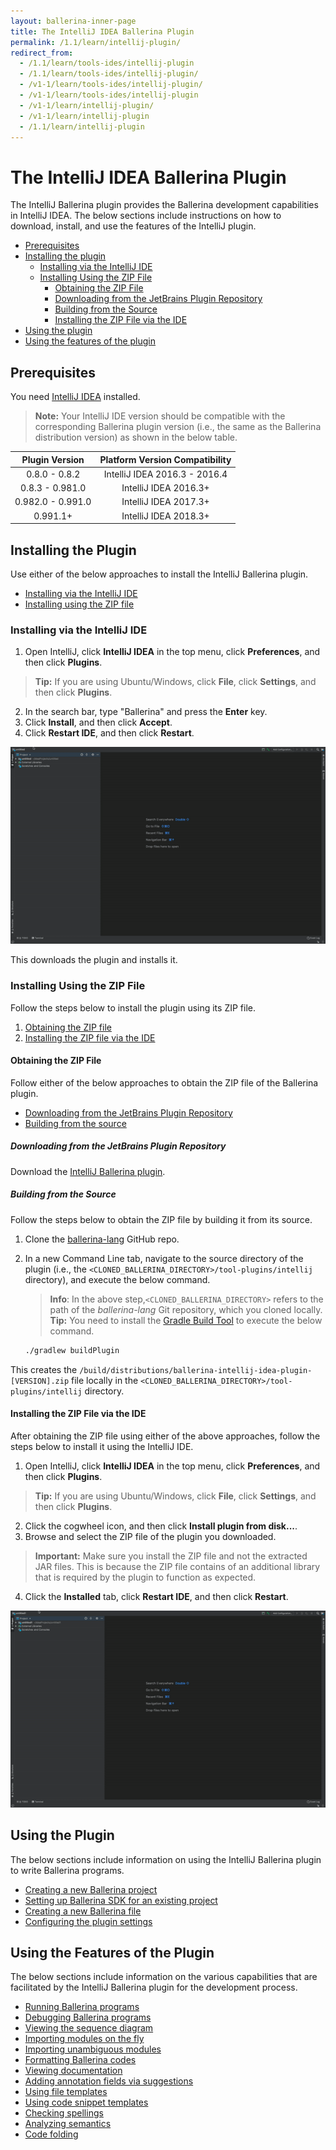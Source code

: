 ```yaml
---
layout: ballerina-inner-page
title: The IntelliJ IDEA Ballerina Plugin
permalink: /1.1/learn/intellij-plugin/
redirect_from:
  - /1.1/learn/tools-ides/intellij-plugin
  - /1.1/learn/tools-ides/intellij-plugin/
  - /v1-1/learn/tools-ides/intellij-plugin/
  - /v1-1/learn/tools-ides/intellij-plugin
  - /v1-1/learn/intellij-plugin/
  - /v1-1/learn/intellij-plugin
  - /1.1/learn/intellij-plugin
---
```


# The IntelliJ IDEA Ballerina Plugin

The IntelliJ Ballerina plugin provides the Ballerina development capabilities in IntelliJ IDEA. The below sections include instructions on how to download, install, and use the features of the IntelliJ plugin.

- [Prerequisites](#prerequisites)
- [Installing the plugin](#installing-the-plugin)
  - [Installing via the IntelliJ IDE](#installing-via-the-intellij-ide)
  - [Installing Using the ZIP File](#installing-using-the-zip-file)
    - [Obtaining the ZIP File](#obtaining-the-zip-file)
    - [Downloading from the JetBrains Plugin Repository](#downloading-from-the-jetbrains-plugin-repository)
    - [Building from the Source](#building-from-the-source)
    - [Installing the ZIP File via the IDE](#installing-the-zip-file-via-the-ide)
- [Using the plugin](#using-the-plugin)
- [Using the features of the plugin](#using-the-features-of-the-plugin)

## Prerequisites

You need [IntelliJ IDEA](https://www.jetbrains.com/idea/download/) installed.

>**Note:** Your IntelliJ IDE version should be compatible with the corresponding Ballerina plugin version (i.e., the same as the Ballerina distribution version) as shown in the below table.

**Plugin Version**|**Platform Version Compatibility**
:-----:|:-----:
0.8.0 - 0.8.2|IntelliJ IDEA 2016.3 - 2016.4
0.8.3 - 0.981.0|IntelliJ IDEA 2016.3+
0.982.0 - 0.991.0|IntelliJ IDEA 2017.3+
0.991.1+ | IntelliJ IDEA 2018.3+

## Installing the Plugin

Use either of the below approaches to install the IntelliJ Ballerina plugin.

- [Installing via the IntelliJ IDE](#installing-via-the-intellij-ide)
- [Installing using the ZIP file](#installing-using-the-zip-file)

### Installing via the IntelliJ IDE

1. Open IntelliJ, click **IntelliJ IDEA** in the top menu, click **Preferences**, and then click **Plugins**. 
> **Tip:** If you are using Ubuntu/Windows, click **File**, click **Settings**, and then click **Plugins**.
2. In the search bar, type "Ballerina" and press the **Enter** key. 
3. Click **Install**, and then click **Accept**.
4. Click **Restart IDE**, and then click **Restart**.

![Install the plugin via IntelliJ IDEA](/1.1/learn/images/install-plugin-via-intellij.gif)

This downloads the plugin and installs it.

### Installing Using the ZIP File

Follow the steps below to install the plugin using its ZIP file.

1. [Obtaining the ZIP file](#obtaining-the-zip-file)
2. [Installing the ZIP file via the IDE](#installing-the-zip-file-via-the-ide)

#### Obtaining the ZIP File

Follow either of the below approaches to obtain the ZIP file of the Ballerina plugin.

- [Downloading from the JetBrains Plugin Repository](#downloading-from-the-jetbrains-plugin-repository)
- [Building from the source](#building-from-the-source)

##### Downloading from the JetBrains Plugin Repository

Download the [IntelliJ Ballerina plugin](https://plugins.jetbrains.com/plugin/9520-ballerina).


##### Building from the Source

Follow the steps below to obtain the ZIP file by building it from its source.

1. Clone the [ballerina-lang](https://github.com/ballerina-platform/ballerina-lang) GitHub repo.
2. In a new Command Line tab, navigate to the source directory of the plugin (i.e., the `<CLONED_BALLERINA_DIRECTORY>/tool-plugins/intellij` directory), and execute the below command.
    > **Info**: In the above step,`<CLONED_BALLERINA_DIRECTORY>` refers to the path of the *ballerina-lang* Git repository, which you cloned locally. 
    > **Tip:** You need to install the [Gradle Build Tool](https://gradle.org/) to execute the below command.

    ```bash
    ./gradlew buildPlugin
    ```

This creates the `/build/distributions/ballerina-intellij-idea-plugin-[VERSION].zip` file locally in the `<CLONED_BALLERINA_DIRECTORY>/tool-plugins/intellij` directory.

#### Installing the ZIP File via the IDE

After obtaining the ZIP file using either of the above approaches, follow the steps below to install it using the IntelliJ IDE.


1. Open IntelliJ, click **IntelliJ IDEA** in the top menu, click **Preferences**, and then click **Plugins**. 
> **Tip:** If you are using Ubuntu/Windows, click **File**, click **Settings**, and then click **Plugins**.
2. Click the cogwheel icon, and then click **Install plugin from disk...**.
3. Browse and select the ZIP file of the plugin you downloaded.
> **Important:** Make sure you install the ZIP file and not the extracted JAR files. This is because the ZIP file contains of an additional library that is required by the plugin to function as expected.
4. Click the **Installed** tab, click **Restart IDE**, and then click **Restart**.

![Install using the Preferences option of the IDE.](/1.1/learn/images/install-via-editor-preferences.gif)

## Using the Plugin

The below sections include information on using the IntelliJ Ballerina plugin to write Ballerina programs.

- [Creating a new Ballerina project](/1.1/learn/intellij-plugin/using-the-intellij-plugin#creating-a-new-ballerina-project)
- [Setting up Ballerina SDK for an existing project](/1.1/learn/intellij-plugin/using-the-intellij-plugin#setting-up-ballerina-sdk-for-an-existing-project)
- [Creating a new Ballerina file](/1.1/learn/intellij-plugin/using-the-intellij-plugin#creating-a-new-ballerina-file)
- [Configuring the plugin settings](/1.1/learn/intellij-plugin/using-the-intellij-plugin#configuring-the-plugin-settings)

## Using the Features of the Plugin

The below sections include information on the various capabilities that are facilitated by the IntelliJ Ballerina plugin for the development process.

- [Running Ballerina programs](/1.1/learn/intellij-plugin/using-intellij-plugin-features#running-ballerina-programs)
- [Debugging Ballerina programs](/1.1/learn/intellij-plugin/using-intellij-plugin-features#debugging-ballerina-programs)
- [Viewing the sequence diagram](/1.1/learn/intellij-plugin/using-intellij-plugin-features#viewing-the-sequence-diagram)
- [Importing modules on the fly](/1.1/learn/intellij-plugin/using-intellij-plugin-features#importing-modules-on-the-fly)
- [Importing unambiguous modules](/1.1/learn/intellij-plugin/using-intellij-plugin-features#importing-unambiguous-modules)
- [Formatting Ballerina codes](/1.1/learn/intellij-plugin/using-intellij-plugin-features#formatting-ballerina-codes)
- [Viewing documentation](/1.1/learn/intellij-plugin/using-intellij-plugin-features#viewing-documentation)
- [Adding annotation fields via suggestions](/1.1/learn/intellij-plugin/using-intellij-plugin-features#adding-annotation-fields-via-suggestions)
- [Using file templates](/1.1/learn/intellij-plugin/using-intellij-plugin-features#using-file-templates)
- [Using code snippet templates](/1.1/learn/intellij-plugin/using-intellij-plugin-features#using-code-snippet-templates)
- [Checking spellings](/1.1/learn/intellij-plugin/using-intellij-plugin-features#checking-spellings)
- [Analyzing semantics](/1.1/learn/intellij-plugin/using-intellij-plugin-features#analyzing-semantics)
- [Code folding](/1.1/learn/intellij-plugin/using-intellij-plugin-features#code-folding)
